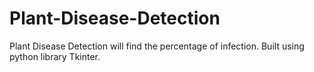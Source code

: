 # Plant-Disease-Detection
Plant Disease Detection will find the percentage of infection. Built using python library Tkinter.
